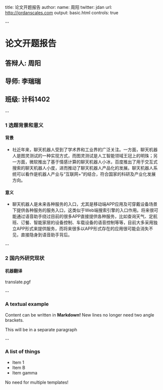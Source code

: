 title: 论文开题报告
author:
  name: 周阳
  twitter: jdan
  url: http://jordanscales.com
output: basic.html
controls: true

--

# 论文开题报告
## 答辩人: 周阳
## 导师: 李瑞瑞
## 班级: 计科1402

--

### 1 选题背景和意义
#### 背景
- 社近年来，聊天机器人受到了学术界和工业界的广泛关注。一方面，聊天机器人是图灵测试的一种实现方式，而图灵测试是人工智能领域王冠上的明珠；另一方面，微软推出了基于情感计算的聊天机器人小冰，百度推出了用于交互式搜索的聊天机器人小度，进而推动了聊天机器人产品化的发展。聊天机器人系统可以看作是机器人产业与“互联网+”的结合，符合国家的科研及产业化发展方向。
#### 意义
- 聊天机器人是未来各种服务的入口，尤其是移动端APP应用及可穿戴设备场景下提供各种服务的服务入口，这类似于Web端搜索引擎的入口作用。将来很可能通过语音助手绕过目前的很多APP直接提供各种服务，比如查询天气、定航班、订餐、智能家居的设备控制、车载设备的语音控制等等，目前大多采用独立APP形式来提供服务，而将来很多以APP形式存在的应用很可能会消失不见，直接隐身到语音助手背后。

--

### 2 国内外研究现状
#### 机器翻译
translate.pgf

--

### A textual example

Content can be written in **Markdown!** New lines no longer need two angle brackets.

This will be in a separate paragraph

--

### A list of things

* Item 1
* Item B
* Item gamma

No need for multiple templates!